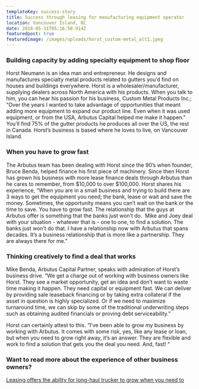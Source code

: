 ```yaml
---
templateKey: success-story
title: Success through leasing for manufacturing equipment operator
location: Vancouver Island, BC
date: 2018-05-31T05:16:50.914Z
featuredpost: true
featuredimage: /images/uploads/horst_custom-metal_alt1.jpeg
---
```

### Building capacity by adding specialty equipment to shop floor

Horst Neumann is an idea man and entrepreneur. He designs and manufactures specialty metal products related to gutters you’d find on houses and buildings everywhere. Horst is a wholesaler/manufacturer, supplying dealers across North America with his products. When you talk to him, you can hear his passion for his business, Custom Metal Products Inc.; “Over the years I wanted to take advantage of opportunities that meant adding more equipment to expand our product line. Even when it was used equipment, or from the USA, Arbutus Capital helped me make it happen.” You’ll find 75% of the gutter products he produces all over the US, the rest in Canada. Horst’s business is based where he loves to live, on Vancouver Island.

### When you have to grow fast

The Arbutus team has been dealing with Horst since the 90’s when founder, Bruce Benda, helped finance his first piece of machinery. Since then Horst has grown his business with more lease finance deals through Arbutus than he cares to remember, from $10,000 to over $100,000. Horst shares his experience, “When you are in a small business and trying to build there are 3 ways to get the equipment you need; the bank, lease or wait and save the money. Sometimes, the opportunity means you can’t wait on the bank or the time to save. You have to grow fast. The relationship that the guys at Arbutus offer is something that the banks just won’t do.  Mike and Joey deal with your situation - whatever that is - one to one, to find a solution. The banks just won’t do that. I have a relationship now with Arbutus that spans decades. It’s a business relationship that is more like a partnership. They are always there for me.”

### Thinking creatively to find a deal that works

Mike Benda, Arbutus Capital Partner, speaks with admiration of Horst’s business drive. “We get a charge out of working with business owners like Horst. They see a market opportunity, get an idea and don’t want to waste time making it happen. They need capital or equipment fast. We can deliver by providing sale leaseback financing or by taking extra collateral if the asset in question is highly specialized. Or if we need to maximize turnaround time, we can skip by some of the traditional underwriting steps such as obtaining audited financials or proving debt serviceability.”

Horst can certainly attest to this. “I’ve been able to grow my business by working with Arbutus. It comes with some risk, yes, like any lease or loan, but when you need to grow right away, it’s an answer. They are flexible and work to find a solution that gets you the deal you need. And, fast! “

### Want to read more about the experience of other business owners? 

[Leasing offers the ability for long-haul trucker to grow when you need to](https://arbutuscapital.com/success-stories/a-heavy-equipment-lessee-turns-mounting-problems-into-business-opportunity/)